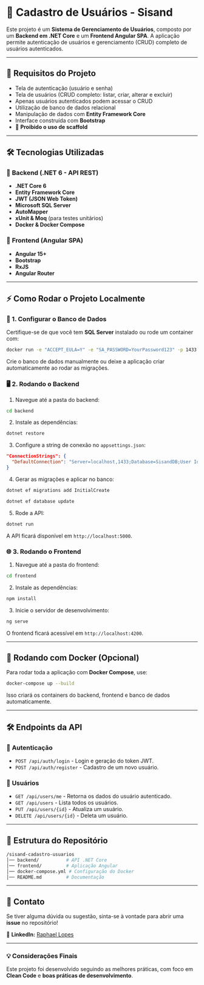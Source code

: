 # 🚀 Cadastro de Usuários - Sisand

Este projeto é um **Sistema de Gerenciamento de Usuários**, composto por um **Backend em .NET Core** e um **Frontend Angular SPA**. A aplicação permite autenticação de usuários e gerenciamento (CRUD) completo de usuários autenticados.

---

## 📌 Requisitos do Projeto

- Tela de autenticação (usuário e senha)
- Tela de usuários (CRUD completo: listar, criar, alterar e excluir)
- Apenas usuários autenticados podem acessar o CRUD
- Utilização de banco de dados relacional
- Manipulação de dados com **Entity Framework Core**
- Interface construída com **Bootstrap**
- 🚫 **Proibido o uso de scaffold**

---

## 🛠️ Tecnologias Utilizadas

### 🔹 **Backend (.NET 6 - API REST)**
- **.NET Core 6**
- **Entity Framework Core**
- **JWT (JSON Web Token)**
- **Microsoft SQL Server**
- **AutoMapper**
- **xUnit & Moq** (para testes unitários)
- **Docker & Docker Compose**

### 🔹 **Frontend (Angular SPA)**
- **Angular 15+**
- **Bootstrap**
- **RxJS**
- **Angular Router**

---

## ⚡ **Como Rodar o Projeto Localmente**

### **🔧 1. Configurar o Banco de Dados**

Certifique-se de que você tem **SQL Server** instalado ou rode um container com:

```sh
docker run -e "ACCEPT_EULA=Y" -e "SA_PASSWORD=YourPassword123" -p 1433:1433 -d mcr.microsoft.com/mssql/server:2019-latest
```

Crie o banco de dados manualmente ou deixe a aplicação criar automaticamente ao rodar as migrações.

### **🖥️ 2. Rodando o Backend**

1. Navegue até a pasta do backend:

```sh
cd backend
```

2. Instale as dependências:

```sh
dotnet restore
```

3. Configure a string de conexão no `appsettings.json`:

```json
"ConnectionStrings": {
  "DefaultConnection": "Server=localhost,1433;Database=SisandDB;User Id=sa;Password=YourPassword123;TrustServerCertificate=True;"
}
```

4. Gerar as migrações e aplicar no banco:

```sh
dotnet ef migrations add InitialCreate
```

```sh
dotnet ef database update
```

5. Rode a API:

```sh
dotnet run
```

A API ficará disponível em `http://localhost:5000`.

### **🌐 3. Rodando o Frontend**

1. Navegue até a pasta do frontend:

```sh
cd frontend
```

2. Instale as dependências:

```sh
npm install
```

3. Inicie o servidor de desenvolvimento:

```sh
ng serve
```

O frontend ficará acessível em `http://localhost:4200`.

---

## 🐳 **Rodando com Docker (Opcional)**

Para rodar toda a aplicação com **Docker Compose**, use:

```sh
docker-compose up --build
```

Isso criará os containers do backend, frontend e banco de dados automaticamente.

---

## 🛠 **Endpoints da API**

### 🔑 **Autenticação**
- `POST /api/auth/login` - Login e geração do token JWT.
- `POST /api/auth/register` - Cadastro de um novo usuário.

### 👥 **Usuários**
- `GET /api/users/me` - Retorna os dados do usuário autenticado.
- `GET /api/users` - Lista todos os usuários.
- `PUT /api/users/{id}` - Atualiza um usuário.
- `DELETE /api/users/{id}` - Deleta um usuário.

---

## 📄 **Estrutura do Repositório**

```sh
/sisand-cadastro-usuarios
│── backend/          # API .NET Core
│── frontend/         # Aplicação Angular
│── docker-compose.yml # Configuração do Docker
│── README.md         # Documentação
```

---

## 📢 **Contato**

Se tiver alguma dúvida ou sugestão, sinta-se à vontade para abrir uma **issue** no repositório!

🔗 **LinkedIn:** [Raphael Lopes](https://www.linkedin.com/in/raphaellopesh/)

---

### 💡 **Considerações Finais**

Este projeto foi desenvolvido seguindo as melhores práticas, com foco em **Clean Code** e **boas práticas de desenvolvimento**.

